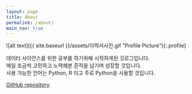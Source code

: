```yaml
---
layout: page
title: About
permalink: /about/
main_nav: true
---
```


![alt text]({{ site.baseurl }}/assets/이력서사진.gif "Profile Picture"){:.profile}

데이터 사이언스를 위한 공부를 하기위해 시작하게된 깃로그입니다.
<br>매일 조금씩 고민하고 노력해본 흔적을 남기며 성장할 것입니다.
<br>사용 가능한 언어는 Python, R 이고 주로 Python을 사용할 것입니다. 

[GitHub repository](https://wwww.github.com/chaong309).


